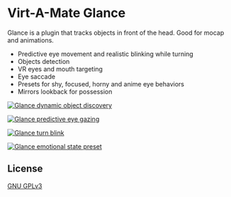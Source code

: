 # Virt-A-Mate Glance

Glance is a plugin that tracks objects in front of the head. Good for mocap and animations.

- Predictive eye movement and realistic blinking while turning
- Objects detection
- VR eyes and mouth targeting
- Eye saccade
- Presets for shy, focused, horny and anime eye behaviors
- Mirrors lookback for possession

[![Glance dynamic object discovery](https://img.youtube.com/vi/RQ16iM-F4GU/0.jpg)](https://www.youtube.com/watch?v=RQ16iM-F4GU)

[![Glance predictive eye gazing](https://img.youtube.com/vi/OKTrzVYuLLc/0.jpg)](https://www.youtube.com/watch?v=OKTrzVYuLLc)

[![Glance turn blink](https://img.youtube.com/vi/tR5g8SuC-kM/0.jpg)](https://www.youtube.com/watch?v=tR5g8SuC-kM)

[![Glance emotional state preset](https://img.youtube.com/vi/F_TI7sSx03Q/0.jpg)](https://www.youtube.com/watch?v=F_TI7sSx03Q)

## License

[GNU GPLv3](LICENSE.md)
